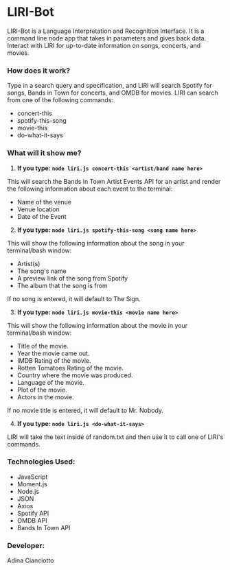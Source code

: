 # LIRI-Bot

LIRI-Bot is a Language Interpretation and Recognition Interface. It is a command line node app that takes in parameters and gives back data. Interact with LIRI for up-to-date information on songs, concerts, and movies.

### How does it work?
Type in a search query and specification, and LIRI will search Spotify for songs, Bands in Town for concerts, and OMDB for movies.
LIRI can search from one of the following commands:
* concert-this
* spotify-this-song
* movie-this
* do-what-it-says

### What will it show me? 
1. **If you type: `node liri.js concert-this <artist/band name here>`**

This will search the Bands in Town Artist Events API for an artist and render the following information about each event to the terminal:

* Name of the venue
* Venue location
* Date of the Event 

2. **If you type: `node liri.js spotify-this-song <song name here>`**

This will show the following information about the song in your terminal/bash window:

* Artist(s)
* The song's name
* A preview link of the song from Spotify
* The album that the song is from

If no song is entered, it will default to The Sign.

3. **If you type: `node liri.js movie-this <movie name here>`**
  
This will show the following information about the movie in your terminal/bash window:

  * Title of the movie.
  * Year the movie came out.
  * IMDB Rating of the movie.
  * Rotten Tomatoes Rating of the movie.
  * Country where the movie was produced.
  * Language of the movie.
  * Plot of the movie.
  * Actors in the movie.

If no movie title is entered, it will default to Mr. Nobody.

4. **If you type: `node liri.js <do-what-it-says>`**

LIRI will take the text inside of random.txt and then use it to call one of LIRI's commands.

### Technologies Used:
* JavaScript
* Moment.js
* Node.js
* JSON
* Axios
* Spotify API
* OMDB API
* Bands In Town API

### Developer:
Adina Cianciotto
